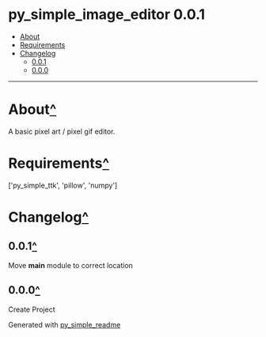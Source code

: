 # py_simple_image_editor 0.0.1<a name="mark0"></a>

- [About](#mark1)
- [Requirements](#mark2)
- [Changelog](#mark3)
	- [0.0.1](#mark4)
	- [0.0.0](#mark5)

---

# About<a name="mark1"></a>[^](#mark0)

A basic pixel art / pixel gif editor.

# Requirements<a name="mark2"></a>[^](#mark0)

['py_simple_ttk', 'pillow', 'numpy']

# Changelog<a name="mark3"></a>[^](#mark0)

## 0.0.1<a name="mark4"></a>[^](#mark3)

Move __main__ module to correct location

## 0.0.0<a name="mark5"></a>[^](#mark3)

Create Project



Generated with [py_simple_readme](https://github.com/AndrewSpangler/py_simple_readme)